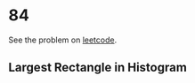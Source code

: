 # 84

See the problem on [leetcode](https://leetcode.com/problems/largest-rectangle-in-histogram/).

## Largest Rectangle in Histogram
